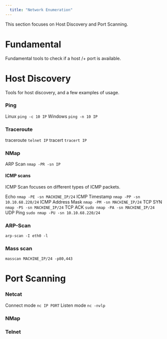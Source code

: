 ```yaml
---
  title: "Network Enumeration"
---
```

This section focuses on Host Discovery and Port Scanning.

# Fundamental
Fundamental tools to check if a host /+ port is available.





# Host Discovery
Tools for host discovery, and a few examples of usage.

### Ping
Linux
`ping -c 10 IP`
Windows
`ping -n 10 IP`

### Traceroute
traceroute
`telnet IP`
tracert
`tracert IP`

### NMap
ARP Scan
`nmap -PR -sn IP`

#### ICMP scans
ICMP Scan focuses on different types of ICMP packets.

Echo
`nmap -PE -sn MACHINE_IP/24`
ICMP Timestamp
`nmap -PP -sn 10.10.68.220/24`
ICMP Address Mask
`nmap -PM -sn MACHINE_IP/24`
TCP SYN
`nmap -PS -sn MACHINE_IP/24`
TCP ACK
`sudo nmap -PA -sn MACHINE_IP/24`
UDP Ping
`sudo nmap -PU -sn 10.10.68.220/24`

### ARP-Scan
`arp-scan -I eth0 -l`
### Mass scan
`masscan MACHINE_IP/24 -p80,443`


# Port Scanning

### Netcat
Connect mode
`nc IP PORT`
Listen mode
`nc -nvlp`

### NMap
### Telnet
